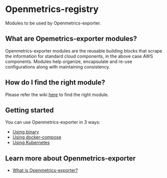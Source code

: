 # Openmetrics-registry
Modules to be used by Openmetrics-exporter.

## What are Opemetrics-exporter modules?
Openmetrics-exporter modules are the reusable building blocks that scrape the information for standard cloud components, in the above case AWS components. Modules help organize, encapsulate and re-use configurations along with maintaining consistency. 

## How do I find the right module?
Please refer the wiki [here](https://github.com/last9/openmetrics-registry/wiki#modules) to find the right module. 

## Getting started
You can use Openmetrics-exporter in 3 ways:
- [Using binary](https://last9.jfrog.io/ui/native/last9-openmetrics-exporter)
- [Using docker-compose](https://github.com/last9/openmetrics-registry/wiki/Getting-started#docker-compose)
- [Using Kubernetes](https://github.com/last9/openmetrics-registry/wiki/Getting-started#kubernetes)

## Learn more about Openmetrics-exporter
- [What is Openmetrics-exporter?](https://last9.notion.site/openmetrics-exporter-06e2b2f0ae404968b4238c32257acc0c)


